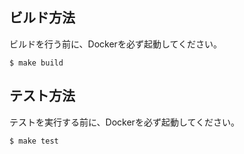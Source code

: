 ## ビルド方法

ビルドを行う前に、Dockerを必ず起動してください。

```shell
$ make build
```

## テスト方法

テストを実行する前に、Dockerを必ず起動してください。

```shell
$ make test
```
